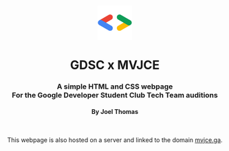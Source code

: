 <br />
<div align="center">
  <a href="https://github.com/othneildrew/Best-README-Template">
    <img src="images/GDSC_logo.svg" alt="Logo" width="80" height="80">
  </a>

  <h1 align="center">GDSC x MVJCE</h1>
	<h3 align="center">A simple HTML and CSS webpage
		<br>For the Google Developer Student Club Tech Team auditions</h3>
	<h4>By <strong>Joel Thomas</strong></h4>
	<br>
	<p align="center">
		This webpage is also hosted on a server and linked to the domain <a href="http://mvjce.ga">mvjce.ga</a>.
	</p>
</div>
